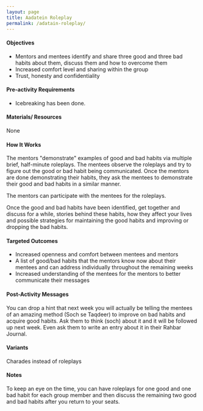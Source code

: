 ```yaml
---
layout: page
title: Aadatein Roleplay
permalink: /adatain-roleplay/
---
```



#### Objectives
- Mentors and mentees identify and share three good and three bad habits about them, discuss them and how to overcome them
- Increased comfort level and sharing within the group
- Trust, honesty and confidentiality

#### Pre-activity Requirements
- Icebreaking has been done.

#### Materials/ Resources
None

#### How It Works
The mentors "demonstrate" examples of good and bad habits via multiple brief, half-minute roleplays. The mentees observe the roleplays and try to figure out the good or bad habit being communicated. Once the mentors are done demonstrating their habits, they ask the mentees to demonstrate their good and bad habits in a similar manner.

The mentors can participate with the mentees for the roleplays.

Once the good and bad habits have been identified, get together and discuss for a while, stories behind these habits, how they affect your lives and possible strategies for maintaining the good habits and improving or dropping the bad habits.

#### Targeted Outcomes
- Increased openness and comfort between mentees and mentors
- A list of good/bad habits that the mentors know now about their mentees and can address individually throughout the remaining weeks
- Increased understanding of the mentees for the mentors to better communicate their messages

#### Post-Activity Messages
You can drop a hint that next week you will actually be telling the mentees of an amazing method (Soch se Taqdeer) to improve on bad habits and acquire good habits. Ask them to think (soch) about it and it will be followed up next week. Even ask them to write an entry about it in their Rahbar Journal.

#### Variants
Charades instead of roleplays

#### Notes
To keep an eye on the time, you can have roleplays for one good and one bad habit for each group member and then discuss the remaining two good and bad habits after you return to your seats.
